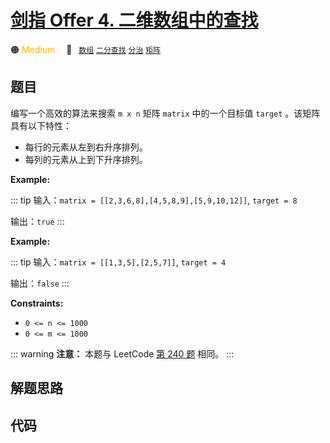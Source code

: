 # [剑指 Offer 4. 二维数组中的查找](https://leetcode.cn/problems/er-wei-shu-zu-zhong-de-cha-zhao-lcof/)

🟠 <font color=#ffb800>Medium</font>&emsp; 🔖&ensp; [`数组`](/leetcode/outline/tag/array.md) [`二分查找`](/leetcode/outline/tag/binary-search.md) [`分治`](/leetcode/outline/tag/divide-and-conquer.md) [`矩阵`](/leetcode/outline/tag/matrix.md)

## 题目

编写一个高效的算法来搜索 `m x n` 矩阵 `matrix` 中的一个目标值 `target` 。该矩阵具有以下特性：

- 每行的元素从左到右升序排列。
- 每列的元素从上到下升序排列。

**Example:**

::: tip
输入：`matrix = [[2,3,6,8],[4,5,8,9],[5,9,10,12]]`, `target = 8`

输出：`true`
:::

**Example:**

::: tip
输入：`matrix = [[1,3,5],[2,5,7]]`, `target = 4`

输出：`false`
:::

**Constraints:**

- `0 <= n <= 1000`
- `0 <= m <= 1000`

::: warning
**注意：** 本题与 LeetCode [第 240 题](./0240.md) 相同。
:::

## 解题思路

## 代码

```javascript

```
